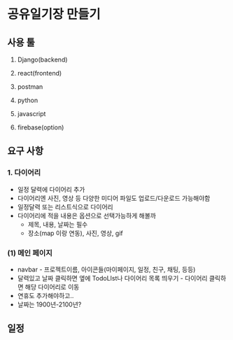 # 공유일기장 만들기



## 사용 툴

1. Django(backend)

2. react(frontend)

3. postman

4. python

5. javascript

6. firebase(option)

   

## 요구 사항

### 1. 다이어리

- 일정 달력에 다이어리 추가
- 다이어리엔 사진, 영상 등 다양한 미디어 파일도 업로드/다운로드 가능해야함
- 일정달력 또는 리스트식으로 다이어리
- 다이어리에 적을 내용은 옵션으로 선택가능하게 해볼까
  - 제목, 내용, 날짜는 필수
  - 장소(map 이랑 연동), 사진, 영상, gif



### (1) 메인 페이지

- navbar - 프로젝트이름, 아이콘들(마이페이지, 일정, 친구, 채팅, 등등)
- 달력있고 날짜 클릭하면 옆에 TodoLIst나 다이어리 목록 띄우기 - 다이어리 클릭하면 해당 다이어리로 이동
- 연휴도 추가해야하고.. 
- 날짜는 1900년-2100년?

## 일정

